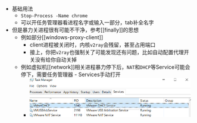 - 基础用法
  - `Stop-Process -Name chrome`
  - 可以开任务管理器看进程名字或输入一部分，tab补全名字
- 但是暴力关进程很有可能不干净，参考[[finally]]的思想
  - 例如部分[[windows-proxy-client]]
    - client进程被关闭时，内核`v2ray`会残留，甚至占用端口
    - 接上，你把`v2ray`也强制关了可能发现还有问题，比如自动配置代理开关没有给你自动关掉
  - 例如虚拟机[[network]]相关进程暴力停下后，`NAT`和`DHCP`等Service可能会停下，需要任务管理器 - Services手动打开
    - ![](services.png)